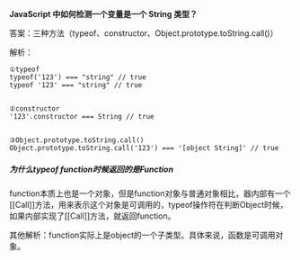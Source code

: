 **JavaScript 中如何检测一个变量是一个 String 类型？**

答案：三种方法（typeof、constructor、Object.prototype.toString.call()）

解析：

```
①typeof
typeof('123') === "string" // true
typeof '123' === "string" // true


②constructor
'123'.constructor === String // true


③Object.prototype.toString.call()
Object.prototype.toString.call('123') === '[object String]' // true
```





##### 为什么typeof function时候返回的是Function

function本质上也是一个对象，但是function对象与普通对象相比，器内部有一个[[Call]]方法，用来表示这个对象是可调用的，typeof操作符在判断Object时候，如果内部实现了[[Call]]方法，就返回function。

其他解析：function实际上是object的一个子类型。具体来说，函数是可调用对象。